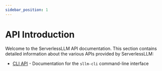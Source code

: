```yaml
---
sidebar_position: 1
---
```


# API Introduction

Welcome to the ServerlessLLM API documentation. This section contains detailed information about the various APIs provided by ServerlessLLM:

- [CLI API](./cli.md) - Documentation for the `sllm-cli` command-line interface